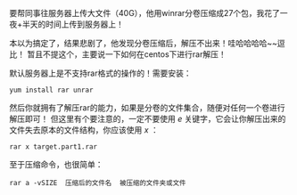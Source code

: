 要帮同事往服务器上传大文件（40G），他用winrar分卷压缩成27个包，我花了一夜+半天的时间上传到服务器上！

本以为搞定了，结果悲剧了，他发现分卷压缩后，解压不出来！哇哈哈哈哈~~逗比！
暂且不提这个，主要说一下如何在centos下进行rar解压！

默认服务器上是不支持rar格式的操作的！需要安装：
	
	yum install rar unrar

然后你就拥有了解压rar的能力，如果是分卷的文件集合，随便对任何一个卷进行解压即可！
但这里有个要注意的，一定不要使用 *e* 关键字，它会让你解压出来的文件失去原本的文件结构，你应该使用 *x* ：
	
	rar x target.part1.rar

至于压缩命令，也很简单：
	
	rar a -vSIZE  压缩后的文件名  被压缩的文件夹或文件